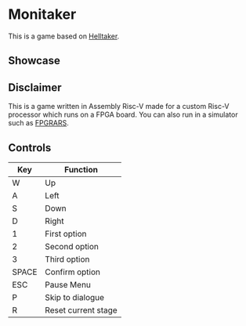 # Monitaker
This is a game based on [Helltaker](https://en.wikipedia.org/wiki/Helltaker).
## Showcase

## Disclaimer
This is a game written in Assembly Risc-V made for a custom Risc-V processor which runs on a FPGA board. You can also run in a simulator such as [FPGRARS](https://github.com/LeoRiether/FPGRARS).

## Controls
|Key    | Function |
|-------|---------|
|W   | Up|
|A   | Left|
|S   | Down|
|D   | Right|
|1   | First option|
|2   | Second option|
|3   | Third option|
|SPACE | Confirm option|
|ESC  | Pause Menu|
|P   | Skip to dialogue|
|R   | Reset current stage|
